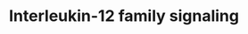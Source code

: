 ---
authors:
- ReactomeTeam
description: Interleukin-12 (IL-12) is a heterodimer of interleukin-12 subunit alpha
  (IL12A, IL-12p35) and interleukin-12 subunit beta (IL12B, IL-12p40). It is a potent
  immunoregulatory cytokine involved in the generation of cell mediated immunity to
  intracellular pathogens. It is produced by antigen presenting cells, including dendritic
  cells, macrophages/monocytes, neutrophils and some B cells (D'Andrea et al. 1992,
  Kobayashi et al.1989, Heufler et al.1996). It enhances the cytotoxic activity of
  natural killer (NK) cells and cytotoxic T cells, stimulating proliferation of activated
  NK and T cells and induces production of interferon gamma (IFN gamma) by these cells
  (Stern et al. 1990). IL-12 also plays an important role in immunomodulation by promoting
  cell mediated immunity through induction of a class 1 T helper cell (Th1) immune
  response.  IL-12 may contribute to immunopathological conditions such as rheumatoid
  arthritis (McIntyre et al. 1996). The receptor for IL-12 is a heterodimer of IL-12Rbeta1
  (IL12RB1) and IL-12Rbeta2 (IL12RB2), both highly homologous to Interleukin-6 receptor
  subunit beta (IL6ST,gp130). Each has an extracellular ligand binding domain, a transmembrane
  domain and a cytosolic domain containing box 1 and box 2 sequences that mediate
  binding of Janus family tyrosine kinases (JAKs). IL-12 binding is believed to bring
  about the heterodimerization and generation of a high affinity receptor complex
  capable of signal transduction. In this model, receptor dimerization leads to juxtaposition
  of the cytosolic domains and subsequent tyrosine phosphorylation and activation
  of JAK2 and TYK2. These activated kinases, in turn, tyrosine phosphorylate and activate
  several members of the signal transducer and activator of transcription (STAT) family,
  mainly STAT4, while also STAT1, STAT3 and STAT5 have been reported to be activated
  (Bacon et al. 1995, Jacobson et al. 1995, Yu et al. 1996, Gollob et al.1995). The
  STATs translocate to the nucleus to activate transcription of several genes, including
  IFN gamma. The production of IFN gamma has a pleiotropic effect in the cell, stimulating
  production of molecules important to cell mediated immunity. In particular, IFN
  gamma stimulates production of more IL-12 and sets up a positive regulation loop
  between IL-12 signaling and IFN gamma (Chan et al. 1991). The importance of IL-12
  for this loop is demonstrated by IL-12 and STAT4 knockout mice that are severely
  compromised in IFN-gamma production (Kaplan et al. 1996; Magram et al. 1996), as
  well as by patients with IL12B mutations that are severely compromised in IFN-gamma
  production (Altare et al.1998).  View original pathway at [http://www.reactome.org/PathwayBrowser/#DIAGRAM=447115
  Reactome].
last-edited: 2021-01-25
organisms:
- Homo sapiens
redirect_from:
- /index.php/Pathway:WP4052
- /instance/WP4052
schema-jsonld:
- '@context': https://schema.org/
  '@id': https://wikipathways.github.io/pathways/WP4052.html
  '@type': Dataset
  creator:
    '@type': Organization
    name: WikiPathways
  description: Interleukin-12 (IL-12) is a heterodimer of interleukin-12 subunit alpha
    (IL12A, IL-12p35) and interleukin-12 subunit beta (IL12B, IL-12p40). It is a potent
    immunoregulatory cytokine involved in the generation of cell mediated immunity
    to intracellular pathogens. It is produced by antigen presenting cells, including
    dendritic cells, macrophages/monocytes, neutrophils and some B cells (D'Andrea
    et al. 1992, Kobayashi et al.1989, Heufler et al.1996). It enhances the cytotoxic
    activity of natural killer (NK) cells and cytotoxic T cells, stimulating proliferation
    of activated NK and T cells and induces production of interferon gamma (IFN gamma)
    by these cells (Stern et al. 1990). IL-12 also plays an important role in immunomodulation
    by promoting cell mediated immunity through induction of a class 1 T helper cell
    (Th1) immune response.  IL-12 may contribute to immunopathological conditions
    such as rheumatoid arthritis (McIntyre et al. 1996). The receptor for IL-12 is
    a heterodimer of IL-12Rbeta1 (IL12RB1) and IL-12Rbeta2 (IL12RB2), both highly
    homologous to Interleukin-6 receptor subunit beta (IL6ST,gp130). Each has an extracellular
    ligand binding domain, a transmembrane domain and a cytosolic domain containing
    box 1 and box 2 sequences that mediate binding of Janus family tyrosine kinases
    (JAKs). IL-12 binding is believed to bring about the heterodimerization and generation
    of a high affinity receptor complex capable of signal transduction. In this model,
    receptor dimerization leads to juxtaposition of the cytosolic domains and subsequent
    tyrosine phosphorylation and activation of JAK2 and TYK2. These activated kinases,
    in turn, tyrosine phosphorylate and activate several members of the signal transducer
    and activator of transcription (STAT) family, mainly STAT4, while also STAT1,
    STAT3 and STAT5 have been reported to be activated (Bacon et al. 1995, Jacobson
    et al. 1995, Yu et al. 1996, Gollob et al.1995). The STATs translocate to the
    nucleus to activate transcription of several genes, including IFN gamma. The production
    of IFN gamma has a pleiotropic effect in the cell, stimulating production of molecules
    important to cell mediated immunity. In particular, IFN gamma stimulates production
    of more IL-12 and sets up a positive regulation loop between IL-12 signaling and
    IFN gamma (Chan et al. 1991). The importance of IL-12 for this loop is demonstrated
    by IL-12 and STAT4 knockout mice that are severely compromised in IFN-gamma production
    (Kaplan et al. 1996; Magram et al. 1996), as well as by patients with IL12B mutations
    that are severely compromised in IFN-gamma production (Altare et al.1998).  View
    original pathway at [http://www.reactome.org/PathwayBrowser/#DIAGRAM=447115 Reactome].
  keywords:
  - 'IL27 '
  - 'p-JAK1 '
  - 2xIL12B
  - IL-35:(IL6ST:p-JAK1:p-JAK2) dimer:p-STAT1
  - 'p-Y611-IL27RA '
  - CANX
  - IL35:IL6ST:p-JAK1:IL12RB2:p-JAK2
  - IL27:EBI3:p-Y611-IL27RA:p-JAK1:p-Y-IL6ST:p-JAK1,p-JAK2,p-TYK2
  - stimulation
  - CRLF1:IL27
  - IL12A:IL12B:IL12RB1:p-Y-TYK2:IL12RB2:p-JAK2
  - p-Y701-STAT1
  - 'STAT1 '
  - after
  - 'EBI3 '
  - IL12A gene
  - Y963-STAT4 dimer
  - p-Y693-STAT4:p-Y701-STAT1
  - P4HB
  - p-Y693-STAT4 dimer
  - EBI3 gene
  - IL23A:IL12B:IL12RB1:p-TYK2:p-Y-IL23R:p-JAK2:STAT3
  - IL12A:IL12B:IL12RB1:p-Y800-IL12RB2:p-Y-TYK2:p-JAK2
  - 'p-Y693-STAT4 '
  - IL27
  - (TYK2)
  - IL-35:IL27RA:p-JAK1:IL12RB2:p-JAK2:p-STAT1:p-STAT3
  - p-Y693-STAT4:p-Y701-STAT1:EBI3 gene
  - STAT4
  - p-Y693-STAT4:p-Y701-STAT1:IL12A gene
  - p-Y701-STAT1:p-Y705-STAT3:IL27:EBI3:p-Y611-IL27RA:p-JAK1:p-Y-IL6ST:p-JAK1,p-JAK2,p-TYK2
  - IL35:IL27RA:p-JAK1:IL12RB2:p-JAK2:STAT1:STAT3
  - 'p-Y701-STAT1 '
  - ATP
  - STAT3
  - IL23A:IL12B:IL23R:JAK2:IL12RB1:TYK2
  - dimer)
  - 'IL6ST '
  - p-STAT1:p-STAT4
  - 'p-STAT4 '
  - IL12A
  - IL35:IL6ST:p-JAK1:IL12RB2:p-JAK2:p-STAT1:p-STAT4
  - sIL27RA
  - IL12B:IL23A
  - IL27:EBI3:IL27RA:JAK1:IL6ST:JAK1,JAK2,(TYK2)
  - 'IL-35:(IL6ST:p-JAK1:p-JAK2) dimer: STAT1'
  - 'CRLF1 '
  - Gene and protein
  - IL6ST
  - 'p-Y705-STAT3 '
  - CANX:EBI3:IL12A
  - 'STAT3 '
  - 'IL12RB1 '
  - STAT1
  - IL12RB2
  - JAK2
  - IL12RB1
  - 'IL12A gene '
  - 'p-Y-IL23R '
  - IL35:IL6ST:JAK1:IL12RB2:JAK2
  - IL12RB1:TYK2:IL12RB2:JAK2
  - 2xp-Y693-STAT4:IL12A:IL12B:IL12RB1:p-Y800-IL12RB2:p-Y-TYK2:p-JAK2
  - CANX:EBI3
  - 'CANX '
  - IL12RB1:TYK2
  - 'TYK2 '
  - 'IL12B '
  - IL35:(IL6ST:p-JAK1:p-JAK2:p-TYK2) dimer
  - IL27:EBI3
  - p-STAT1
  - IL12A:EBI3
  - 'JAK2 '
  - 'p-STAT1 '
  - IL12A:IL12B
  - IL23A:IL12B:IL12RB1:p-TYK2:p-Y-IL23R:p-JAK2:STAT3:STAT4
  - 'IL23A '
  - 'p-Y-TYK2 '
  - ' The identified upregulated proteins are:  BOLA2, PSME2,  MTAP, CA1,  GSTA2,  RALA,  CNN2,  CFL1,  TCP1,  HNRNPDL,  MIF,  AIP,  SOD1,
    PPIA and  PDCD4.<br>And the identified downregulated proteins are:<br>ANXA2, RPLP0,
    CAPZA1, SOD2, SNRPA1, LMNB1, LCP1, HSPA9, SERPINB2, HNRNPF, TALDO1, PAK2, TCP1,
    HNRNPA2B1, MSN, PITPNA, ARF1, SOD2, ANXA2, CDC42, RAP1B and GSTO1.'
  - CANX:EBI3:IL27
  - IL12A:IL12B:IL12RB1:p-Y800-IL12RB2:p-Y-TYK2:p-JAK2:2xSTAT4
  - JAK1, JAK2, (TYK2)
  - IL27RA
  - IL23A
  - Interleukin-12
  - IL27:EBI3:p-Y611-IL27RA:p-JAK1:p-Y-IL6ST:p-JAK1,p-JAK2,p-Y-TYK2:STAT1:STAT3
  - IL23R
  - IL35:IL6ST:p-JAK1:IL12RB2:p-JAK2:STAT1:STAT4
  - IL12RB2:JAK2
  - p-Y701-STAT1:p-Y705-STAT3
  - IL-35:(IL6ST:JAK1:JAK2) dimer
  - IL23A:IL12B:IL12RB1:p-TYK2:p-Y-IL23R:p-JAK2:p-Y705-STAT3:p-Y693-STAT4
  - 'EBI3 gene '
  - IL35:(IL12RB2:JAK2
  - 'p-Y800-IL12RB2 '
  - p-Y705-STAT3
  - 'STAT4 '
  - IL35:IL27RA:p-JAK1:IL12RB2:p-JAK2
  - IL35
  - IL35:(IL12RB2:p-JAK2) dimer:STAT4
  - 2xIL27RA
  - VAMP7
  - 'p-STAT3 '
  - 'p-TYK2 '
  - p-STAT4
  - CRLF1
  - IL23A:IL12B:IL12RB1:p-TYK2:p-Y-IL23R:p-JAK2
  - JAK1
  - 'IL23R '
  - IL35:(IL12RB2:p-JAK2) dimer
  - IL35:IL27RA:JAK1:IL12RB2:JAK2
  - expression by
  - 'IL12RB2 '
  - IL12B
  - 'p-Y-IL6ST '
  - p-Y705-STAT3:p-Y693-STAT4
  - IL27:EBI3:IL27RA:p-JAK1:IL6ST:p-JAK1,p-JAK2,p-TYK2
  - IL12A:IL12RB1:TYK2:IL12B:IL12RB2:JAK2
  - 'IL27RA '
  - ADP
  - 'p-JAK2 '
  - IL27RA:JAK1
  - p-STAT3
  - IL35:(IL12RB2:p-JAK2) dimer:p-STAT4
  - EBI3
  - JAK-STAT signaling
  - IL6ST:JAK1, JAK2,
  - TYK2
  - IL-35:(IL6ST:p-JAK1:p-JAK2) dimer
  - 'IL12A '
  - IL23R:JAK2
  - IL23A:IL12B:IL12RB1:p-TYK2:IL23R:p-JAK2
  - p-Y693-STAT4
  - 'JAK1 '
  license: CC0
  name: Interleukin-12 family signaling
seo: CreativeWork
title: Interleukin-12 family signaling
wpid: WP4052
---